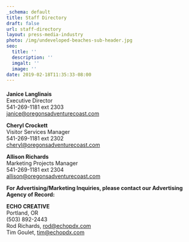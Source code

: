 ```yaml
---
_schema: default
title: Staff Directory
draft: false
url: staff-directory
layout: press-media-industry
photo: /img/undeveloped-beaches-sub-header.jpg
seo:
  title: ''
  description: ''
  imgalt: ''
  image: ''
date: 2019-02-18T11:35:33-08:00
---
```

####

**Janice Langlinais**<br>Executive Director<br>541-269-1181 ext 2303<br>[janice@oregonsadventurecoast.com](mailto:janice@oregonsadventurecoast.com)

**Cheryl Crockett**<br>Visitor Services Manager<br>541-269-1181 ext 2302<br>[cheryl@oregonsadventurecoast.com](mailto:cheryl@oregonsadventurecoast.com)

**Allison Richards**<br>Marketing Projects Manager<br>541-269-1181 ext 2304<br>[allison@oregonsadventurecoast.com](mailto:allison@oregonsadventurecoast.com)

**For Advertising/Marketing Inquiries, please contact our Advertising Agency of Record:**

**ECHO CREATIVE**<br>Portland, OR<br>(503) 892-2443<br>Rod Richards, [rod@echopdx.com](mailto:rod@echopdx.com)<br>Tim Goulet, [tim@echopdx.com](mailto:tim@echopdx.com)

&nbsp;